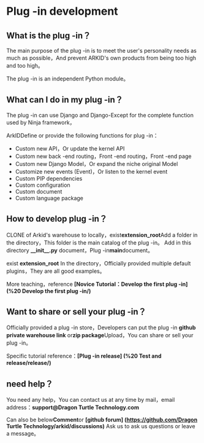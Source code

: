 # Plug -in development

## What is the plug -in？

The main purpose of the plug -in is to meet the user's personality needs as much as possible，And prevent ARKID's own products from being too high and too high。

The plug -in is an independent Python module。

## What can I do in my plug -in？

The plug -in can use Django and Django-Except for the complete function used by Ninja framework，

ArkIDDefine or provide the following functions for plug -in：

* Custom new API，Or update the kernel API
* Custom new back -end routing，Front -end routing，Front -end page
* Custom new Django Model，Or expand the niche original Model
* Customize new events (Event)，Or listen to the kernel event
* Custom PIP dependencies
* Custom configuration
* Custom document
* Custom language package

## How to develop plug -in？

CLONE of Arkid's warehouse to locally，exist**extension_root**Add a folder in the directory，This folder is the main catalog of the plug -in。
Add in this directory **\_\_init\_\_.py** document，Plug -in**main**document。

exist **extension_root** In the directory，Officially provided multiple default plugins，They are all good examples。

More teaching，reference **[Novice Tutorial：Develop the first plug -in] (%20 Develop the first plug -in/)**

## Want to share or sell your plug -in？

Officially provided a plug -in store，Developers can put the plug -in **github private warehouse link** or**zip package**Upload，You can share or sell your plug -in。

Specific tutorial reference：**[Plug -in release] (%20 Test and release/release/)**

## need help？

You need any help，You can contact us at any time by mail，email address：**support@Dragon Turtle Technology.com**

Can also be below**Comment**or **[github forum] (https://github.com/Dragon Turtle Technology/arkid/discussions)** Ask us to ask us questions or leave a message。
